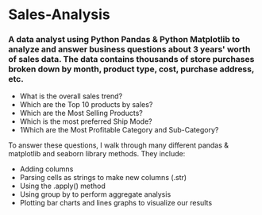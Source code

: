 # Sales-Analysis

### A data analyst using Python Pandas & Python Matplotlib to analyze and answer business questions about 3 years' worth of sales data. The data contains thousands of store purchases broken down by month, product type, cost, purchase address, etc.

- What is the overall sales trend? 
- Which are the Top 10 products by sales?
- Which are the Most Selling Products?
- Which is the most preferred Ship Mode?
- 1Which are the Most Profitable Category and Sub-Category?

To answer these questions, I walk through many different pandas & matplotlib and seaborn library methods. They include:
- Adding columns
- Parsing cells as strings to make new columns (.str)
- Using the .apply() method
- Using group by to perform aggregate analysis
- Plotting bar charts and lines graphs to visualize our results
